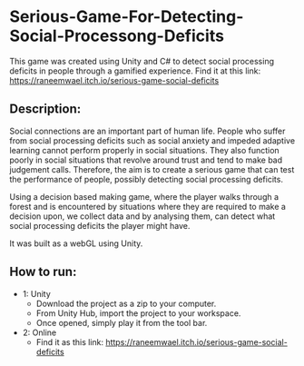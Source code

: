 # Serious-Game-For-Detecting-Social-Processong-Deficits
This game was created using Unity and C# to detect social processing deficits in people through a gamified experience. Find it at this link: https://raneemwael.itch.io/serious-game-social-deficits

## Description:

Social connections are an important part of human life. People who suffer from social processing deficits such as social anxiety and impeded adaptive learning cannot  perform properly in social situations. They also function poorly in social situations that revolve around trust and tend to make bad judgement calls. Therefore, the aim is to create a serious game that can test the performance of people, possibly detecting social processing deficits.

Using a decision based making game, where the player walks through a forest and is encountered by situations where they are required to make a decision upon, we collect data and by analysing them, can detect what social processing deficits the player might have.

It was built as a webGL using Unity. 

## How to run:
- 1: Unity
  - Download the project as a zip to your computer.
  - From Unity Hub, import the project to your workspace.
  - Once opened, simply play it from the tool bar.
- 2: Online
  - Find it as this link: https://raneemwael.itch.io/serious-game-social-deficits
